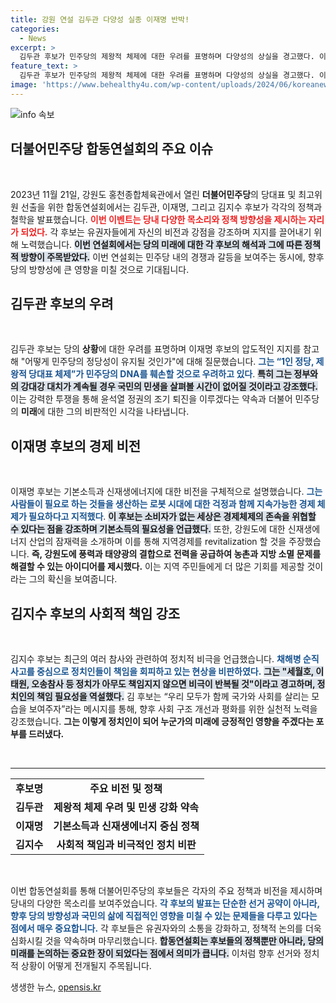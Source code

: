 ```yaml
---
title: 강원 연설 김두관 다양성 실종 이재명 반박!
categories:
  - News
excerpt: >
  김두관 후보가 민주당의 제왕적 체제에 대한 우려를 표명하며 다양성의 상실을 경고했다. 이재명 후보는 기본소득과 강원도의 에너지 문제를 강조하며 경제적 대안을 제시했다. 당대표 선출 경선에서 이들의 치열한 논쟁이 이어지고 있다.
feature_text: >
  김두관 후보가 민주당의 제왕적 체제에 대한 우려를 표명하며 다양성의 상실을 경고했다. 이재명 후보는 기본소득과 강원도의 에너지 문제를 강조하며 경제적 대안을 제시했다. 당대표 선출 경선에서 이들의 치열한 논쟁이 이어지고 있다.
image: 'https://www.behealthy4u.com/wp-content/uploads/2024/06/koreanews.jpg'
---
```


<p><img src="https://www.behealthy4u.com/wp-content/uploads/2024/06/koreanews.jpg" alt="info 속보" /></p>

<h2 data-ke-size="size26">더불어민주당 합동연설회의 주요 이슈</h2>

<p data-ke-size="size16">&nbsp;</p>

<p data-ke-size="size16">2023년 11월 21일, 강원도 홍천종합체육관에서 열린 <b>더불어민주당</b>의 당대표 및 최고위원 선출을 위한 합동연설회에서는 김두관, 이재명, 그리고 김지수 후보가 각각의 정책과 철학을 발표했습니다. <b><span style="color: #ee2323;">이번 이벤트는 당내 다양한 목소리와 정책 방향성을 제시하는 자리가 되었다.</span></b> 각 후보는 유권자들에게 자신의 비전과 강점을 강조하며 지지를 끌어내기 위해 노력했습니다. <b><span style="background-color: #21538527;">이번 연설회에서는 당의 미래에 대한 각 후보의 해석과 그에 따른 정책적 방향이 주목받았다.</span></b> 이번 연설회는 민주당 내의 경쟁과 갈등을 보여주는 동시에, 향후 당의 방향성에 큰 영향을 미칠 것으로 기대됩니다.</p>

<h2 data-ke-size="size26">김두관 후보의 우려</h2>

<p data-ke-size="size16">&nbsp;</p>

<p data-ke-size="size16">김두관 후보는 당의 <b>상황</b>에 대한 우려를 표명하며 이재명 후보의 압도적인 지지를 참고해 "어떻게 민주당의 정당성이 유지될 것인가"에 대해 질문했습니다. <b><span style="color: #1a5490;">그는 “1인 정당, 제왕적 당대표 체제”가 민주당의 <b>DNA</b>를 훼손할 것으로 우려하고 있다</span></b>. <b><span style="background-color: #21538527;">특히 그는 정부와의 강대강 대치가 계속될 경우 국민의 민생을 살펴볼 시간이 없어질 것이라고 강조했다.</span></b> 이는 강력한 투쟁을 통해 윤석열 정권의 조기 퇴진을 이루겠다는 약속과 더불어 민주당의 <b>미래</b>에 대한 그의 비판적인 시각을 나타냅니다.</p>

<h2 data-ke-size="size26">이재명 후보의 경제 비전</h2>

<p data-ke-size="size16">&nbsp;</p>

<p data-ke-size="size16">이재명 후보는 기본소득과 신재생에너지에 대한 비전을 구체적으로 설명했습니다. <b><span style="color: #1a5490;">그는 사람들이 필요로 하는 것들을 생산하는 로봇 시대에 대한 걱정과 함께 지속가능한 경제 체제가 필요하다고 지적했다</span></b>. <b><span style="background-color: #21538527;">이 후보는 소비자가 없는 세상은 경제체제의 존속을 위협할 수 있다는 점을 강조하며 기본소득의 필요성을 언급했다.</span></b> 또한, 강원도에 대한 신재생에너지 산업의 잠재력을 소개하며 이를 통해 지역경제를 revitalization 할 것을 주장했습니다. <b>즉, 강원도에 풍력과 태양광의 결합으로 전력을 공급하여 <b>농촌과 지방 소멸 문제를 해결할 수 있는 아이디어를 제시했다.</b></b> 이는 지역 주민들에게 더 많은 기회를 제공할 것이라는 그의 확신을 보여줍니다.</p>

<h2 data-ke-size="size26">김지수 후보의 사회적 책임 강조</h2>

<p data-ke-size="size16">&nbsp;</p>

<p data-ke-size="size16">김지수 후보는 최근의 여러 참사와 관련하여 정치적 비극을 언급했습니다. <b><span style="color: #1a5490;">채해병 순직사고를 중심으로 정치인들이 책임을 회피하고 있는 현상을 비판하였다.</span></b> <b><span style="background-color: #21538527;">그는 "세월호, 이태원, 오송참사 등 정치가 아무도 책임지지 않으면 비극이 반복될 것"이라고 경고하며, 정치인의 책임 필요성을 역설했다.</span></b> 김 후보는 “우리 모두가 함께 국가와 사회를 살리는 모습을 보여주자”라는 메시지를 통해, 향후 사회 구조 개선과 평화를 위한 실천적 노력을 강조했습니다. <b>그는 이렇게 정치인이 되어 누군가의 미래에 긍정적인 영향을 주겠다는 포부를 드러냈다.</b></p>

<p data-ke-size="size16">&nbsp;</p>

<hr />

<table style="width: 100%;">
<tr>
<td style="text-align: center; height: 17px;"><b>후보명</b></td>
<td style="text-align: center; height: 17px;"><b>주요 비전 및 정책</b></td>
</tr>
<tr>
<td style="text-align: center; height: 17px;"><b>김두관</b></td>
<td style="text-align: center; height: 17px;"><b>제왕적 체제 우려 및 민생 강화 약속</b></td>
</tr>
<tr>
<td style="text-align: center; height: 17px;"><b>이재명</b></td>
<td style="text-align: center; height: 17px;"><b>기본소득과 신재생에너지 중심 정책</b></td>
</tr>
<tr>
<td style="text-align: center; height: 17px;"><b>김지수</b></td>
<td style="text-align: center; height: 17px;"><b>사회적 책임과 비극적인 정치 비판</b></td>
</tr>
</table>

<p data-ke-size="size16">&nbsp;</p>

<p data-ke-size="size16">이번 합동연설회를 통해 더불어민주당의 후보들은 각자의 주요 정책과 비전을 제시하며 당내의 다양한 목소리를 보여주었습니다. <b><span style="color: #1a5490;">각 후보의 발표는 단순한 선거 공약이 아니라, 향후 당의 방향성과 국민의 삶에 직접적인 영향을 미칠 수 있는 문제들을 다루고 있다는 점에서 매우 중요합니다.</span></b> 각 후보들은 유권자와의 소통을 강화하고, 정책적 논의를 더욱 심화시킬 것을 약속하며 마무리했습니다. <b><span style="background-color: #21538527;">합동연설회는 후보들의 정책뿐만 아니라, 당의 미래를 논의하는 중요한 장이 되었다는 점에서 의미가 큽니다.</span></b> 이처럼 향후 선거와 정치적 상황이 어떻게 전개될지 주목됩니다.</p>
생생한 뉴스, <a href="https://opensis.kr" rel="dofollow">opensis.kr</a>


